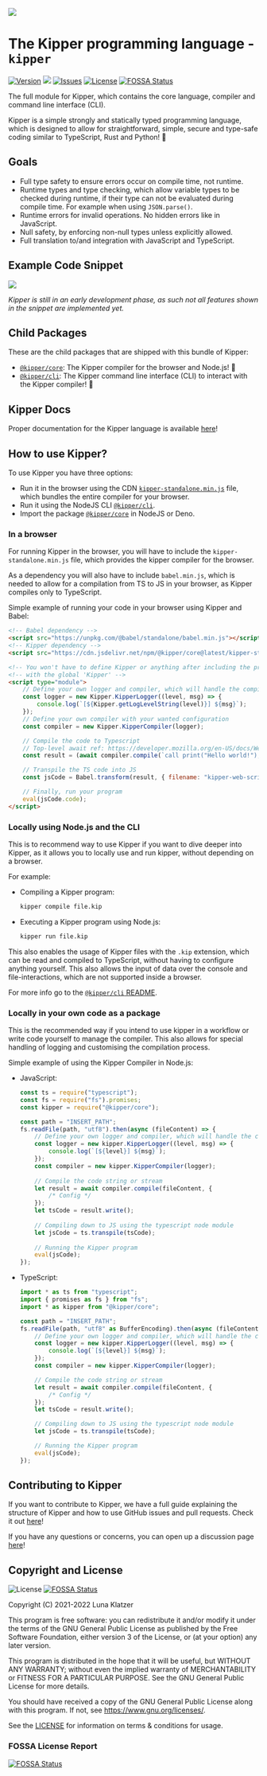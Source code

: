 ![](./img/Kipper-Logo-with-head.png)

# The Kipper programming language - `kipper`

[![Version](https://img.shields.io/npm/v/kipper?label=release&color=%23cd2620&logo=npm)](https://npmjs.org/package/kipper)
![](https://img.shields.io/badge/Coverage-82%25-83A603.svg?style=flat&logoColor=white&color=blue&prefix=$coverage$)
[![Issues](https://img.shields.io/github/issues/Luna-Klatzer/Kipper)](https://github.com/Luna-Klatzer/Kipper/issues)
[![License](https://img.shields.io/github/license/Luna-Klatzer/Kipper?color=cyan)](https://github.com/Luna-Klatzer/Kipper/blob/main/LICENSE)
[![FOSSA Status](https://app.fossa.com/api/projects/git%2Bgithub.com%2FLuna-Klatzer%2FKipper.svg?type=shield)](https://app.fossa.com/projects/git%2Bgithub.com%2FLuna-Klatzer%2FKipper?ref=badge_shield)

The full module for Kipper, which contains the core language, compiler and command line interface (CLI).

Kipper is a simple strongly and statically typed programming language, which is designed to allow for
straightforward, simple, secure and type-safe coding similar to TypeScript, Rust and Python! 🦊

## Goals

- Full type safety to ensure errors occur on compile time, not runtime.
- Runtime types and type checking, which allow variable types to be checked during runtime, if
  their type can not be evaluated during compile time. For example when using `JSON.parse()`.
- Runtime errors for invalid operations. No hidden errors like in JavaScript.
- Null safety, by enforcing non-null types unless explicitly allowed.
- Full translation to/and integration with JavaScript and TypeScript.

## Example Code Snippet

![](img/carbon/carbon-code-snippet.png)

_Kipper is still in an early development phase, as such not all features shown in the snippet are implemented yet._

## Child Packages

These are the child packages that are shipped with this bundle of Kipper:

- [`@kipper/core`](https://www.npmjs.com/package/@kipper/core): The Kipper compiler for the browser and Node.js! 🦊
- [`@kipper/cli`](https://www.npmjs.com/package/@kipper/cli): The Kipper command line interface (CLI) to interact
  with the Kipper compiler! 🦊

## Kipper Docs

Proper documentation for the Kipper language is available [here](https://wmc-ahif-2021.github.io/Kipper-Web/)!

## How to use Kipper?

To use Kipper you have three options:

- Run it in the browser using the CDN [`kipper-standalone.min.js`](https://cdn.jsdelivr.net/npm/@kipper/core@latest/kipper-standalone.min.js) file, which bundles the entire compiler
  for your browser.
- Run it using the NodeJS CLI [`@kipper/cli`](https://www.npmjs.com/package/@kipper/cli).
- Import the package [`@kipper/core`](https://www.npmjs.com/package/@kipper/core) in NodeJS or Deno.

### In a browser

For running Kipper in the browser, you will have to include the `kipper-standalone.min.js` file, which
provides the kipper compiler for the browser.

As a dependency you will also have to include `babel.min.js`, which is needed to allow for a compilation
from TS to JS in your browser, as Kipper compiles only to TypeScript.

Simple example of running your code in your browser using Kipper and Babel:

```html
<!-- Babel dependency -->
<script src="https://unpkg.com/@babel/standalone/babel.min.js"></script>
<!-- Kipper dependency -->
<script src="https://cdn.jsdelivr.net/npm/@kipper/core@latest/kipper-standalone.min.js"></script>

<!-- You won't have to define Kipper or anything after including the previous file. It will be defined per default  -->
<!-- with the global 'Kipper' -->
<script type="module">
	// Define your own logger and compiler, which will handle the compilation
	const logger = new Kipper.KipperLogger((level, msg) => {
		console.log(`[${Kipper.getLogLevelString(level)}] ${msg}`);
	});
	// Define your own compiler with your wanted configuration
	const compiler = new Kipper.KipperCompiler(logger);

	// Compile the code to Typescript
	// Top-level await ref: https://developer.mozilla.org/en-US/docs/Web/JavaScript/Reference/Operators/await#top_level_await
	const result = (await compiler.compile(`call print("Hello world!");`)).write();

	// Transpile the TS code into JS
	const jsCode = Babel.transform(result, { filename: "kipper-web-script.ts", presets: ["env", "typescript"] });

	// Finally, run your program
	eval(jsCode.code);
</script>
```

### Locally using Node.js and the CLI

This is to recommend way to use Kipper if you want to dive deeper into Kipper, as it allows you to locally use and run
kipper, without depending on a browser.

For example:

- Compiling a Kipper program:
  ```bash
  kipper compile file.kip
  ```
- Executing a Kipper program using Node.js:
  ```bash
  kipper run file.kip
  ```

This also enables the usage of Kipper files with the `.kip` extension, which can be read and compiled to TypeScript,
without having to configure anything yourself. This also allows the input of data over the
console and file-interactions, which are not supported inside a browser.

For more info go to the [`@kipper/cli` README](https://github.com/Luna-Klatzer/Kipper/blob/main/kipper/cli/README.md).

### Locally in your own code as a package

This is the recommended way if you intend to use kipper in a workflow or write code yourself to manage
the compiler. This also allows for special handling of logging and customising the compilation process.

Simple example of using the Kipper Compiler in Node.js:

- JavaScript:
	```js
	const ts = require("typescript");
	const fs = require("fs").promises;
	const kipper = require("@kipper/core");
	
	const path = "INSERT_PATH";
	fs.readFile(path, "utf8").then(async (fileContent) => {
		// Define your own logger and compiler, which will handle the compilation
		const logger = new kipper.KipperLogger((level, msg) => {
			console.log(`[${level}] ${msg}`);
		});
		const compiler = new kipper.KipperCompiler(logger);
		
		// Compile the code string or stream
		let result = await compiler.compile(fileContent, { 
			/* Config */   
		});
		let tsCode = result.write();
		
		// Compiling down to JS using the typescript node module
		let jsCode = ts.transpile(tsCode);
		
		// Running the Kipper program
		eval(jsCode);
	});
	```
- TypeScript:
	```ts
	import * as ts from "typescript";
	import { promises as fs } from "fs";
	import * as kipper from "@kipper/core"; 
	
	const path = "INSERT_PATH";
	fs.readFile(path, "utf8" as BufferEncoding).then(async (fileContent: string) => {
		// Define your own logger and compiler, which will handle the compilation
		const logger = new kipper.KipperLogger((level, msg) => {
			console.log(`[${level}] ${msg}`);
		});
		const compiler = new kipper.KipperCompiler(logger);
	
		// Compile the code string or stream
		let result = await compiler.compile(fileContent, {
			/* Config */
		});
		let tsCode = result.write();
	
		// Compiling down to JS using the typescript node module
		let jsCode = ts.transpile(tsCode);
	
		// Running the Kipper program
		eval(jsCode);
	});
	```

## Contributing to Kipper

If you want to contribute to Kipper, we have a full guide explaining the structure of Kipper and how to use GitHub
issues and pull requests. Check it out [here](https://github.com/Luna-Klatzer/Kipper/blob/main/CONTRIBUTING.md)!

If you have any questions or concerns, you can open up a discussion page [here](https://github.com/Luna-Klatzer/Kipper/discussions)!

## Copyright and License

![License](https://img.shields.io/github/license/Luna-Klatzer/Kipper?color=cyan)
[![FOSSA Status](https://app.fossa.com/api/projects/git%2Bgithub.com%2FLuna-Klatzer%2FKipper.svg?type=shield)](https://app.fossa.com/projects/git%2Bgithub.com%2FLuna-Klatzer%2FKipper?ref=badge_shield)

Copyright (C) 2021-2022 Luna Klatzer

This program is free software: you can redistribute it and/or modify it under
the terms of the GNU General Public License as published by the Free Software
Foundation, either version 3 of the License, or
(at your option) any later version.

This program is distributed in the hope that it will be useful, but WITHOUT ANY
WARRANTY; without even the implied warranty of MERCHANTABILITY or FITNESS FOR A
PARTICULAR PURPOSE. See the GNU General Public License for more details.

You should have received a copy of the GNU General Public License along with
this program. If not, see <https://www.gnu.org/licenses/>.

See the [LICENSE](https://raw.githubusercontent.com/Luna-Klatzer/Kipper/main/LICENSE)
for information on terms & conditions for usage.

### FOSSA License Report

[![FOSSA Status](https://app.fossa.com/api/projects/git%2Bgithub.com%2FLuna-Klatzer%2FKipper.svg?type=large)](https://app.fossa.com/projects/git%2Bgithub.com%2FLuna-Klatzer%2FKipper?ref=badge_large)
